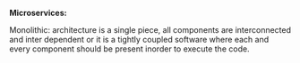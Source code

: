 **Microservices:**

Monolithic: architecture is a single piece, all components are interconnected and inter dependent or it is a tightly coupled software where each and every component should be present inorder to execute the code.

